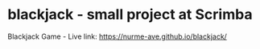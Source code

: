 # blackjack - small project at Scrimba
Blackjack Game - Live link: https://nurme-ave.github.io/blackjack/
